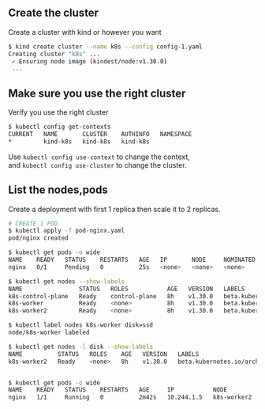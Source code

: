 ## Create the cluster

Create a cluster with kind or however you want
```sh
$ kind create cluster --name k8s --config config-1.yaml           
Creating cluster "k8s" ...
 ✓ Ensuring node image (kindest/node:v1.30.0)
 ...
```

## Make sure you use the right cluster

Verify you use the right cluster
```sh
$ kubectl config get-contexts
CURRENT   NAME       CLUSTER    AUTHINFO   NAMESPACE
*         kind-k8s   kind-k8s   kind-k8s
```

Use `kubectl config use-context` to change the context,<br>
and `kubectl config use-cluster` to change the cluster.

## List the nodes,pods


Create a deployment with first 1 replica then scale it to 2 replicas.
```sh
# CREATE 1 POD
$ kubectl apply -f pod-nginx.yaml 
pod/nginx created

$ kubectl get pods -o wide
NAME    READY   STATUS    RESTARTS   AGE   IP       NODE     NOMINATED NODE   READINESS GATES
nginx   0/1     Pending   0          25s   <none>   <none>   <none>           <none>

$ kubectl get nodes --show-labels
NAME                STATUS   ROLES           AGE   VERSION   LABELS
k8s-control-plane   Ready    control-plane   8h    v1.30.0   beta.kubernetes.io/arch=amd64,beta.kubernetes.io/os=linux,kubernetes.io/arch=amd64,kubernetes.io/hostname=k8s-control-plane,kubernetes.io/os=linux,node-role.kubernetes.io/control-plane=,node.kubernetes.io/exclude-from-external-load-balancers=
k8s-worker          Ready    <none>          8h    v1.30.0   beta.kubernetes.io/arch=amd64,beta.kubernetes.io/os=linux,kubernetes.io/arch=amd64,kubernetes.io/hostname=k8s-worker,kubernetes.io/os=linux
k8s-worker2         Ready    <none>          8h    v1.30.0   beta.kubernetes.io/arch=amd64,beta.kubernetes.io/os=linux,kubernetes.io/arch=amd64,kubernetes.io/hostname=k8s-worker2,kubernetes.io/os=linux

$ kubectl label nodes k8s-worker disk=ssd
node/k8s-worker labeled

$ kubectl get nodes -l disk --show-labels
NAME          STATUS   ROLES    AGE   VERSION   LABELS
k8s-worker2   Ready    <none>   8h    v1.30.0   beta.kubernetes.io/arch=amd64,beta.kubernetes.io/os=linux,disk=ssd,kubernetes.io/arch=amd64,kubernetes.io/hostname=k8s-worker2,kubernetes.io/os=linux


$ kubectl get pods -o wide
NAME    READY   STATUS    RESTARTS   AGE     IP           NODE         NOMINATED NODE   READINESS GATES
nginx   1/1     Running   0          2m42s   10.244.1.5   k8s-worker2   <none>           <none>
```

